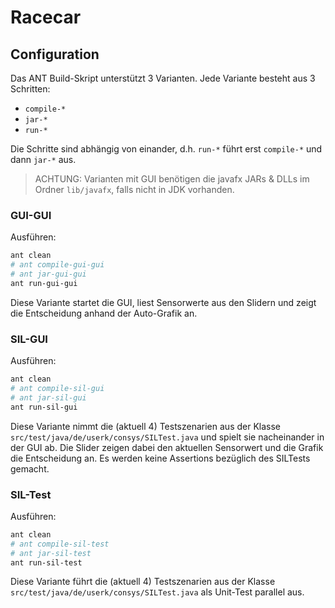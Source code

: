 # Racecar

## Configuration

Das ANT Build-Skript unterstützt 3 Varianten. Jede Variante besteht aus 3
Schritten:

- `compile-*`
- `jar-*`
- `run-*`

Die Schritte sind abhängig von einander, d.h. `run-*` führt erst `compile-*` und
dann `jar-*` aus.

> ACHTUNG: Varianten mit GUI benötigen die javafx JARs & DLLs im Ordner
> `lib/javafx`, falls nicht in JDK vorhanden.

### GUI-GUI

Ausführen:

```sh
ant clean
# ant compile-gui-gui
# ant jar-gui-gui
ant run-gui-gui
```

Diese Variante startet die GUI, liest Sensorwerte aus den Slidern und zeigt die
Entscheidung anhand der Auto-Grafik an.

### SIL-GUI

Ausführen:

```sh
ant clean
# ant compile-sil-gui
# ant jar-sil-gui
ant run-sil-gui
```

Diese Variante nimmt die (aktuell 4) Testszenarien aus der Klasse
`src/test/java/de/userk/consys/SILTest.java` und spielt sie nacheinander in der
GUI ab. Die Slider zeigen dabei den aktuellen Sensorwert und die Grafik die
Entscheidung an. Es werden keine Assertions bezüglich des SILTests gemacht.

### SIL-Test

Ausführen:

```sh
ant clean
# ant compile-sil-test
# ant jar-sil-test
ant run-sil-test
```

Diese Variante führt die (aktuell 4) Testszenarien aus der Klasse
`src/test/java/de/userk/consys/SILTest.java` als Unit-Test parallel aus.
